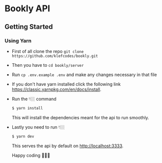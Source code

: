 # Bookly API

## Getting Started

### Using Yarn

- First of all clone the repo `git clone https://github.com/klefcodes/bookly.git`

- Then you have to `cd bookly/server`

- Run `cp .env.example .env` and make any changes necessary in that file

- If you don't have yarn installed click the following link https://classic.yarnpkg.com/en/docs/install.

- Run the 👇🏼 command
  ```sh
  $ yarn install
  ```
  This will install the dependencies meant for the api to run smoothly.
- Lastly you need to run 👇🏼

  ```sh
  $ yarn dev
  ```

  This serves the api by default on [http://localhost:3333](http://localhost:3333/api/v1).

  Happy coding 👨🏼‍💻
